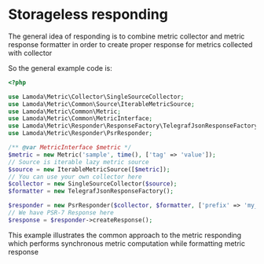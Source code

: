 # Storageless responding

The general idea of responding is to combine metric collector 
and metric response formatter in order to create proper response
for metrics collected with collector

So the general example code is:

```php
<?php

use Lamoda\Metric\Collector\SingleSourceCollector;
use Lamoda\Metric\Common\Source\IterableMetricSource;
use Lamoda\Metric\Common\Metric;
use Lamoda\Metric\Common\MetricInterface;
use Lamoda\Metric\Responder\ResponseFactory\TelegrafJsonResponseFactory;
use Lamoda\Metric\Responder\PsrResponder;

/** @var MetricInterface $metric */
$metric = new Metric('sample', time(), ['tag' => 'value']);
// Source is iterable lazy metric source
$source = new IterableMetricSource([$metric]);
// You can use your own collector here
$collector = new SingleSourceCollector($source);
$formatter = new TelegrafJsonResponseFactory();

$responder = new PsrResponder($collector, $formatter, ['prefix' => 'my_metric_']);
// We have PSR-7 Response here
$response = $responder->createResponse();
```

This example illustrates the common approach to the metric responding which 
performs synchronous metric computation while formatting metric response
